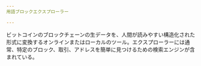 ```yaml
---
用語ブロックエクスプローラー

---
```

ビットコインのブロックチェーンの生データを、人間が読みやすい構造化された形式に変換するオンラインまたはローカルのツール。エクスプローラーには通常、特定のブロック、取引、アドレスを簡単に見つけるための検索エンジンが含まれている。